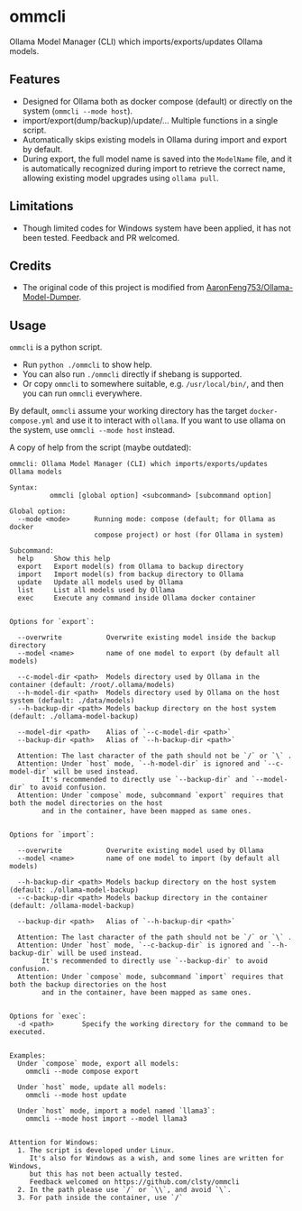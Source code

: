 # ommcli
Ollama Model Manager (CLI) which imports/exports/updates Ollama models.

## Features
- Designed for Ollama both as docker compose (default) or directly on the system (`ommcli --mode host`).
- import/export(dump/backup)/update/... Multiple functions in a single script.
- Automatically skips existing models in Ollama during import and export by default.
- During export, the full model name is saved into the `ModelName` file, and it is automatically recognized during import to retrieve the correct name, allowing existing model upgrades using `ollama pull`.

## Limitations
- Though limited codes for Windows system have been applied, it has not been tested. Feedback and PR welcomed.

## Credits
- The original code of this project is modified from [AaronFeng753/Ollama-Model-Dumper](https://github.com/AaronFeng753/Ollama-Model-Dumper).

## Usage
`ommcli` is a python script.
- Run `python ./ommcli` to show help.
- You can also run `./ommcli` directly if shebang is supported.
- Or copy `ommcli` to somewhere suitable, e.g. `/usr/local/bin/`, and then you can run `ommcli` everywhere.

By default, `ommcli` assume your working directory has the target `docker-compose.yml` and use it to interact with `ollama`. If you want to use ollama on the system, use `ommcli --mode host` instead.

A copy of help from the script (maybe outdated):

```plain
ommcli: Ollama Model Manager (CLI) which imports/exports/updates Ollama models

Syntax:
          ommcli [global option] <subcommand> [subcommand option]

Global option:
  --mode <mode>      Running mode: compose (default; for Ollama as docker
                     compose project) or host (for Ollama in system)

Subcommand:
  help     Show this help
  export   Export model(s) from Ollama to backup directory
  import   Import model(s) from backup directory to Ollama
  update   Update all models used by Ollama
  list     List all models used by Ollama
  exec     Execute any command inside Ollama docker container


Options for `export`:

  --overwrite           Overwrite existing model inside the backup directory
  --model <name>        name of one model to export (by default all models)

  --c-model-dir <path>  Models directory used by Ollama in the container (default: /root/.ollama/models)
  --h-model-dir <path>  Models directory used by Ollama on the host system (default: ./data/models)
  --h-backup-dir <path> Models backup directory on the host system (default: ./ollama-model-backup)

  --model-dir <path>    Alias of `--c-model-dir <path>`
  --backup-dir <path>   Alias of `--h-backup-dir <path>`

  Attention: The last character of the path should not be `/` or `\` .
  Attention: Under `host` mode, `--h-model-dir` is ignored and `--c-model-dir` will be used instead.
        It's recommended to directly use `--backup-dir` and `--model-dir` to avoid confusion.
  Attention: Under `compose` mode, subcommand `export` requires that both the model directories on the host
        and in the container, have been mapped as same ones.


Options for `import`:

  --overwrite           Overwrite existing model used by Ollama
  --model <name>        name of one model to import (by default all models)

  --h-backup-dir <path> Models backup directory on the host system (default: ./ollama-model-backup)
  --c-backup-dir <path> Models backup directory in the container (default: /ollama-model-backup)

  --backup-dir <path>   Alias of `--h-backup-dir <path>`

  Attention: The last character of the path should not be `/` or `\` .
  Attention: Under `host` mode, `--c-backup-dir` is ignored and `--h-backup-dir` will be used instead.
        It's recommended to directly use `--backup-dir` to avoid confusion.
  Attention: Under `compose` mode, subcommand `import` requires that both the backup directories on the host
        and in the container, have been mapped as same ones.


Options for `exec`:
  -d <path>       Specify the working directory for the command to be executed.


Examples:
  Under `compose` mode, export all models:
    ommcli --mode compose export

  Under `host` mode, update all models:
    ommcli --mode host update

  Under `host` mode, import a model named `llama3`:
    ommcli --mode host import --model llama3


Attention for Windows:
  1. The script is developed under Linux.
     It's also for Windows as a wish, and some lines are written for Windows,
     but this has not been actually tested.
     Feedback welcomed on https://github.com/clsty/ommcli
  2. In the path please use `/` or `\\`, and avoid `\`.
  3. For path inside the container, use `/`
```
